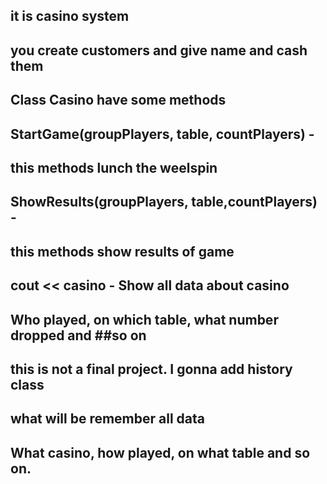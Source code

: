 ## it is casino system
## you create customers and give name and cash them

## Class Casino have some methods
## StartGame(groupPlayers, table, countPlayers) - 
## this methods lunch the weelspin

## ShowResults(groupPlayers, table,countPlayers) -
## this methods show results of game

## cout << casino - Show all data about casino
## Who played, on which table, what number dropped and ##so on

## this is not a final project. I gonna add history class
## what will be remember all data
## What casino, how played, on what table and so on.